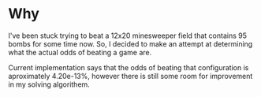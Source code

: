 # Why
I've been stuck trying to beat a 12x20 minesweeper field that contains 95 bombs for some time now. So, I decided to make an attempt
at determining what the actual odds of beating a game are.

Current implementation says that the odds of beating that configuration is aproximately 4.20e-13%, however there is still some room
for improvement in my solving algorithem.
